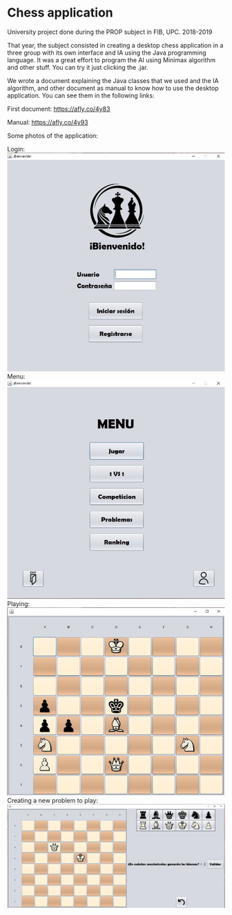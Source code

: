 # Chess application

University project done during the PROP subject in FIB, UPC. 2018-2019
 
That year, the subject consisted in creating a desktop chess application in a three group with its own interface and IA using the Java programming language. It was a great effort to program the AI using Minimax algorithm and other stuff. You can try it just clicking the .jar.

We wrote a document explaining the Java classes that we used and the IA algorithm, and other document as manual to know how to use the desktop application. You can see them in the following links:

First document: https://afly.co/4y83

Manual: https://afly.co/4y93

Some photos of the application: 

Login:
![Image of App Login](https://raw.githubusercontent.com/metabit1000/ChessApplication-PROP/master/Proyecto/photos/Captura.JPG)
Menu:
![Image of Menu](https://raw.githubusercontent.com/metabit1000/ChessApplication-PROP/master/Proyecto/photos/Captura3.JPG)
Playing:
![Image of game](https://raw.githubusercontent.com/metabit1000/ChessApplication-PROP/master/Proyecto/photos/Captura2.JPG)
Creating a new problem to play:
![Image of creating](https://raw.githubusercontent.com/metabit1000/ChessApplication-PROP/master/Proyecto/photos/Captura4.JPG)

